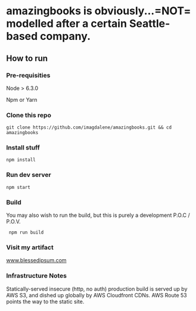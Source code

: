 # amazingbooks is obviously...=NOT= modelled after a certain Seattle-based company.

## How to run

### Pre-requisities

Node > 6.3.0

Npm or Yarn

### Clone this repo 

    git clone https://github.com/imagdalene/amazingbooks.git && cd amazingbooks
    
### Install stuff
    
    npm install
    
### Run dev server
    
    npm start
    
### Build

You may also wish to run the build, but this is purely a development P.O.C / P.O.V. 
 
     npm run build
     
### Visit my artifact

www.blessedipsum.com

### Infrastructure Notes

Statically-served insecure (http, no auth) production build is served up by AWS S3,
and dished up globally by AWS Cloudfront CDNs. AWS Route 53 points the way to the static site.
